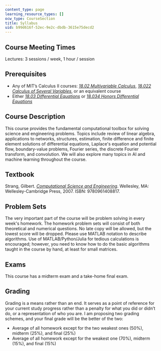 ```yaml
---
content_type: page
learning_resource_types: []
ocw_type: CourseSection
title: Syllabus
uid: b99d616f-52ec-9e2c-dbdb-3615e75decd2
---
```


Course Meeting Times
--------------------

Lectures: 3 sessions / week, 1 hour / session

Prerequisites
-------------

*   Any of MIT’s Calculus II courses: [_18.02 Multivariable Calculus_](/courses/18-02sc-multivariable-calculus-fall-2010/), [_18.022 Calculus of Several Variables_](/courses/18-022-calculus-of-several-variables-fall-2010/), or an equivalent course
*   Either [_18.03 Differential Equations_](/courses/18-03-differential-equations-spring-2010/) or _[18.034 Honors Differential Equations](/courses/18-034-honors-differential-equations-spring-2009/)_

Course Description
------------------

This course provides the fundamental computational toolbox for solving science and engineering problems. Topics include review of linear algebra, applications to networks, structures, estimation, finite difference and finite element solutions of differential equations, Laplace's equation and potential flow, boundary-value problems, Fourier series, the discrete Fourier transform, and convolution. We will also explore many topics in AI and machine learning throughout the course.

Textbook
--------

Strang, Gilbert. _[Computational Science and Engineering](http://math.mit.edu/~gs/cse/)_. Wellesley, MA: Wellesley-Cambridge Press, 2007. ISBN: 9780961408817.

Problem Sets
------------

The very important part of the course will be problem solving in every week's homework. The homework problem sets will consist of both theoretical and numerical questions. No late copy will be allowed, but the lowest score will be dropped. Please use MATLAB notation to describe algorithms. Use of MATLAB/Python/Julia for tedious calculations is encouraged; however, you need to know how to do the basic algorithms taught in the course by hand, at least for small matrices.

Exams
-----

This course has a midterm exam and a take-home final exam.

Grading
-------

Grading is a means rather than an end. It serves as a point of reference for your current study progress rather than a penalty for what you did or didn’t do, or a representation of who you are. I am proposing two grading schemes, and your final grade will be the better of the two:

*   Average of all homework except for the two weakest ones (50%), midterm (25%), and final (25%)
*   Average of all homework except for the weakest one (70%), midterm (15%), and final (15%)